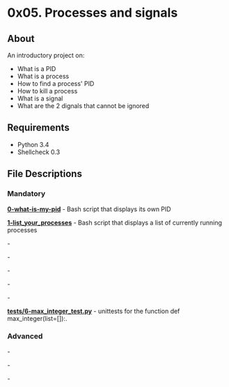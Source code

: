 # 0x05. Processes and signals
## About
An introductory project on:
- What is a PID
- What is a process
- How to find a process' PID
- How to kill a process
- What is a signal
- What are the 2 dignals that cannot be ignored

## Requirements
- Python 3.4
- Shellcheck 0.3
## File Descriptions
### Mandatory
**[0-what-is-my-pid](0-what-is-my-pid)** - Bash script that displays its own PID

**[1-list_your_processes](1-list_your_processes)** -  Bash script that displays a list of currently running processes

**[]()** - 

**[]()** - 

**[]()** - 

**[]()** - 

**[]()** - 

**[tests/6-max_integer_test.py](tests/6-max_integer_test.py)** - unittests for the function def max_integer(list=[]):.


### Advanced
**[]()** - 

**[]()** - 

**[]()** - 
